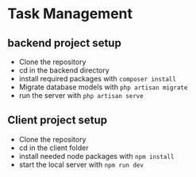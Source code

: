 # Task Management 
## backend project setup
- Clone the repository
- cd in the backend directory
- install required packages with `composer install`
- Migrate database models with `php artisan migrate`
- run the server with `php artisan serve`

## Client project setup
- Clone the repository
- cd in the client folder
- install needed node packages with `npm install`
- start the local server with `npm run dev`